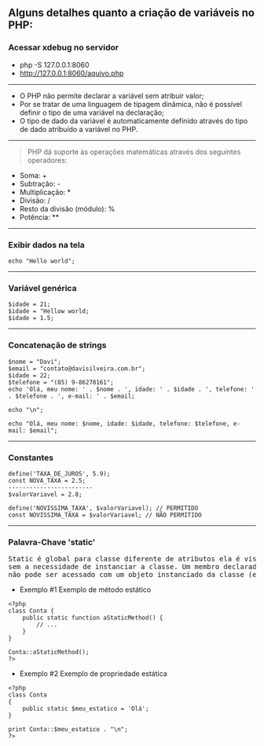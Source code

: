 ## Alguns detalhes quanto a criação de variáveis no PHP:
### Acessar xdebug no servidor
* php -S 127.0.0.1:8060
* http://127.0.0.1:8060/aquivo.php
<hr>

* O PHP não permite declarar a variável sem atribuir valor;
* Por se tratar de uma linguagem de tipagem dinâmica, não é possível definir o tipo de uma variável na declaração;
* O tipo de dado da variável é automaticamente definido através do tipo de dado atribuído a variável no PHP.

<hr>

>PHP dá suporte às operações matemáticas através dos seguintes operadores:
* Soma: +
* Subtração: -
* Multiplicação: *
* Divisão: /
* Resto da divisão (módulo): %
* Potência: **

<hr>

### Exibir dados na tela
```
echo "Hello world";
```
<hr>

### Variável genérica
```
$idade = 21;
$idade = "Hellow world;
$idade = 1.5;
```
<hr>

### Concatenação de strings
```
$nome = "Davi";
$email = "contato@davisilveira.com.br";
$idade = 22;
$telefone = "(85) 9-86278161";
echo 'Olá, meu nome: ' . $nome . ', idade: ' . $idade . ', telefone: ' . $telefone . ', e-mail: ' . $email;

echo "\n";

echo "Olá, meu nome: $nome, idade: $idade, telefone: $telefone, e-mail: $email";

```

<hr>

### Constantes
```
define('TAXA_DE_JUROS', 5.9);
const NOVA_TAXA = 2.5;
------------------------
$valorVariavel = 2.8;

define('NOVISSIMA_TAXA', $valorVariavel); // PERMITIDO
const NOVISSIMA_TAXA = $valorVariavel; // NÃO PERMITIDO
```

<hr>

### Palavra-Chave 'static' 
<pre>
Static é global para classe diferente de atributos ela é vista por todas as instancias. Declarar propriedades ou métodos de uma classe como estáticos faz deles acessíveis 
sem a necessidade de instanciar a classe. Um membro declarados como estático 
não pode ser acessado com um objeto instanciado da classe (embora métodos estáticos podem).
</pre>
* Exemplo #1 Exemplo de método estático
```
<?php
class Conta {
    public static function aStaticMethod() {
        // ...
    }
}

Conta::aStaticMethod();
?>
```
* Exemplo #2 Exemplo de propriedade estática
```
<?php
class Conta
{
    public static $meu_estatico = 'Olá';
}

print Conta::$meu_estatico . "\n";
?>
```
